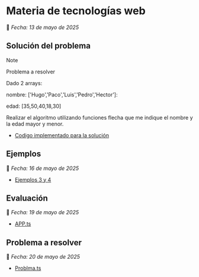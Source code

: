 # Materia de tecnologías web
📅 *Fecha: 13 de mayo de 2025*

## Solución del problema

>[!Note]
>Problema a resolver
>
>Dado 2 arrays:
>
>nombre: ['Hugo','Paco','Luis','Pedro','Hector']:
>
>edad: [35,50,40,18,30]
>
>Realizar el algoritmo utilizando funciones flecha que me indique el nombre y la edad mayor y menor.

* [Codigo implementado para la solución](solucion.ts)



## Ejemplos
📅 *Fecha: 16 de mayo de 2025*
* [Ejemplos 3 y 4](https://github.com/ahmAriza01/Tecnolog-as-Web/blob/main/viernes16)

## Evaluación
📅 *Fecha: 19 de mayo de 2025*
* [APP.ts](https://github.com/ahmAriza01/Tecnolog-as-Web/blob/main/No_trabajar)

## Problema a resolver
📅 *Fecha: 20 de mayo de 2025*
* [Problma.ts](https://github.com/ahmAriza01/Tecnolog-as-Web/blob/main/Problema_Resolver)
